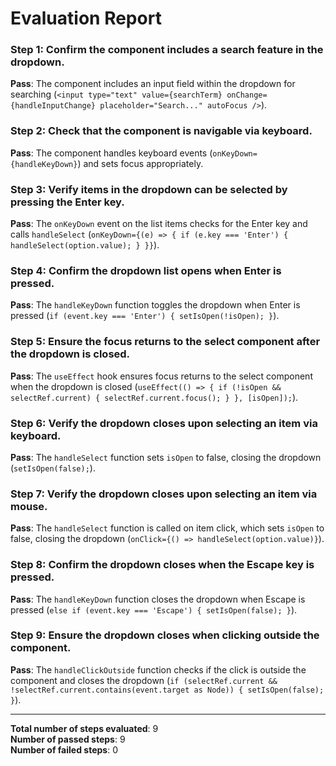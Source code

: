 # Evaluation Report

### Step 1: Confirm the component includes a search feature in the dropdown.
**Pass**: The component includes an input field within the dropdown for searching (`<input type="text" value={searchTerm} onChange={handleInputChange} placeholder="Search..." autoFocus />`).

### Step 2: Check that the component is navigable via keyboard.
**Pass**: The component handles keyboard events (`onKeyDown={handleKeyDown}`) and sets focus appropriately.

### Step 3: Verify items in the dropdown can be selected by pressing the Enter key.
**Pass**: The `onKeyDown` event on the list items checks for the Enter key and calls `handleSelect` (`onKeyDown={(e) => { if (e.key === 'Enter') { handleSelect(option.value); } }}`).

### Step 4: Confirm the dropdown list opens when Enter is pressed.
**Pass**: The `handleKeyDown` function toggles the dropdown when Enter is pressed (`if (event.key === 'Enter') { setIsOpen(!isOpen); }`).

### Step 5: Ensure the focus returns to the select component after the dropdown is closed.
**Pass**: The `useEffect` hook ensures focus returns to the select component when the dropdown is closed (`useEffect(() => { if (!isOpen && selectRef.current) { selectRef.current.focus(); } }, [isOpen]);`).

### Step 6: Verify the dropdown closes upon selecting an item via keyboard.
**Pass**: The `handleSelect` function sets `isOpen` to false, closing the dropdown (`setIsOpen(false);`).

### Step 7: Verify the dropdown closes upon selecting an item via mouse.
**Pass**: The `handleSelect` function is called on item click, which sets `isOpen` to false, closing the dropdown (`onClick={() => handleSelect(option.value)}`).

### Step 8: Confirm the dropdown closes when the Escape key is pressed.
**Pass**: The `handleKeyDown` function closes the dropdown when Escape is pressed (`else if (event.key === 'Escape') { setIsOpen(false); }`).

### Step 9: Ensure the dropdown closes when clicking outside the component.
**Pass**: The `handleClickOutside` function checks if the click is outside the component and closes the dropdown (`if (selectRef.current && !selectRef.current.contains(event.target as Node)) { setIsOpen(false); }`).

---

**Total number of steps evaluated**: 9  
**Number of passed steps**: 9  
**Number of failed steps**: 0
